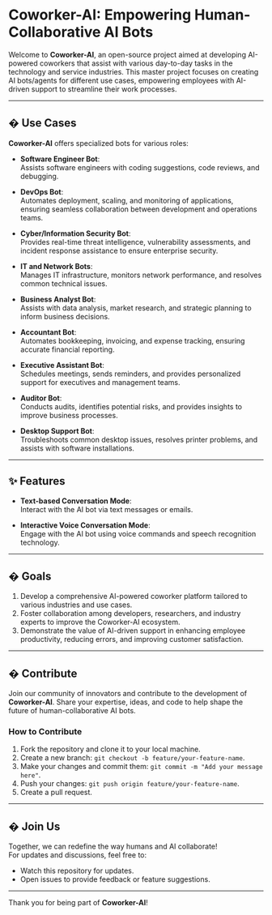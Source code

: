 # Coworker-AI: Empowering Human-Collaborative AI Bots

Welcome to **Coworker-AI**, an open-source project aimed at developing AI-powered coworkers that assist with various day-to-day tasks in the technology and service industries. This master project focuses on creating AI bots/agents for different use cases, empowering employees with AI-driven support to streamline their work processes.

---

## � Use Cases

**Coworker-AI** offers specialized bots for various roles:

- **Software Engineer Bot**:  
  Assists software engineers with coding suggestions, code reviews, and debugging.

- **DevOps Bot**:  
  Automates deployment, scaling, and monitoring of applications, ensuring seamless collaboration between development and operations teams.

- **Cyber/Information Security Bot**:  
  Provides real-time threat intelligence, vulnerability assessments, and incident response assistance to ensure enterprise security.

- **IT and Network Bots**:  
  Manages IT infrastructure, monitors network performance, and resolves common technical issues.

- **Business Analyst Bot**:  
  Assists with data analysis, market research, and strategic planning to inform business decisions.

- **Accountant Bot**:  
  Automates bookkeeping, invoicing, and expense tracking, ensuring accurate financial reporting.

- **Executive Assistant Bot**:  
  Schedules meetings, sends reminders, and provides personalized support for executives and management teams.

- **Auditor Bot**:  
  Conducts audits, identifies potential risks, and provides insights to improve business processes.

- **Desktop Support Bot**:  
  Troubleshoots common desktop issues, resolves printer problems, and assists with software installations.

---

## ✨ Features

- **Text-based Conversation Mode**:  
  Interact with the AI bot via text messages or emails.

- **Interactive Voice Conversation Mode**:  
  Engage with the AI bot using voice commands and speech recognition technology.

---

## � Goals

1. Develop a comprehensive AI-powered coworker platform tailored to various industries and use cases.
2. Foster collaboration among developers, researchers, and industry experts to improve the Coworker-AI ecosystem.
3. Demonstrate the value of AI-driven support in enhancing employee productivity, reducing errors, and improving customer satisfaction.

---

## � Contribute

Join our community of innovators and contribute to the development of **Coworker-AI**. Share your expertise, ideas, and code to help shape the future of human-collaborative AI bots.

### How to Contribute

1. Fork the repository and clone it to your local machine.
2. Create a new branch: `git checkout -b feature/your-feature-name`.
3. Make your changes and commit them: `git commit -m "Add your message here"`.
4. Push your changes: `git push origin feature/your-feature-name`.
5. Create a pull request.

---

## � Join Us

Together, we can redefine the way humans and AI collaborate!  
For updates and discussions, feel free to:

- Watch this repository for updates.  
- Open issues to provide feedback or feature suggestions.  
 

---

Thank you for being part of **Coworker-AI**!
